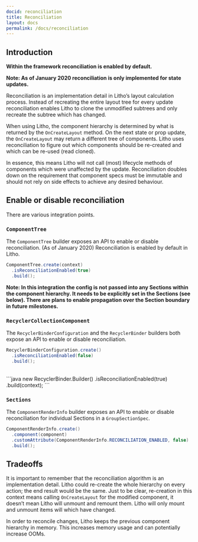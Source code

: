 ```yaml
---
docid: reconciliation
title: Reconciliation
layout: docs
permalink: /docs/reconciliation
---
```


## Introduction

**Within the framework reconciliation is enabled by default.**

**Note: As of January 2020 reconciliation is only implemented for state updates.**

Reconciliation is an implementation detail in Litho’s layout calculation process. Instead of
recreating the entire layout tree for every update reconciliation enables Litho to clone the
unmodified subtrees and only recreate the subtree which has changed.

When using Litho, the component hierarchy is determined by what is returned by the
`OnCreateLayout` method. On the next state or prop update, the `OnCreateLayout` may return a different
tree of components. Litho uses reconciliation to figure out which components should be re-created
and which can be re-used (read cloned).

In essence, this means Litho will not call (most) lifecycle methods of components which were
unaffected by the update. Reconciliation doubles down on the requirement that component specs must
be immutable and should not rely on side effects to achieve any desired behaviour.

## Enable or disable reconciliation

There are various integration points.

### **`ComponentTree`**

The `ComponentTree` builder exposes an API to enable or disable reconciliation.
(As of January 2020) Reconciliation is enabled by default in Litho.

```java
ComponentTree.create(context)
  .isReconciliationEnabled(true)
  .build();
```

**Note: In this integration the config is not passed into any Sections within the component
hierarchy. It needs to be explicitly set in the Sections (see below). There are plans to enable
propagation over the Section boundary in future milestones.**

### **`RecyclerCollectionComponent`**

The `RecyclerBinderConfiguration` and the `RecyclerBinder` builders both expose an API to enable or
disable reconciliation.

```java
RecyclerBinderConfiguration.create()
  .isReconciliationEnabled(false)
  .build();
```
<br>
```java
new RecyclerBinder.Builder()
  .isReconciliationEnabled(true)
  .build(context);
```

### **`Sections`**

The `ComponentRenderInfo` builder exposes an API to enable or disable reconciliation for individual
Sections in a `GroupSectionSpec`.

```java
ComponentRenderInfo.create()
  .component(component)
  .customAttribute(ComponentRenderInfo.RECONCILIATION_ENABLED, false)
  .build();
```

## Tradeoffs

It is important to remember that the reconciliation algorithm is an implementation detail. Litho
could re-create the whole hierarchy on every action; the end result would be the same. Just to be
clear, re-creation in this context means calling `OnCreateLayout` for the modified component, it
doesn’t mean Litho will unmount and remount them. Litho will only mount and unmount items will
which have changed.

In order to reconcile changes, Litho keeps the previous component hierarchy in memory. This
increases memory usage and can potentially increase OOMs.
